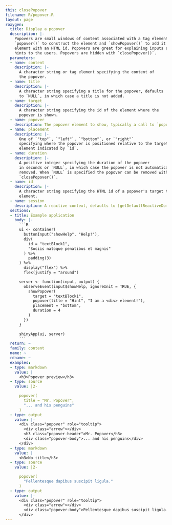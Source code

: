 ```yaml
---
this: closePopover
filename: R/popover.R
layout: page
roxygen:
  title: Display a popover
  description: |-
    Popovers are small windows of content associated with a tag element. Use
    `popover()` to construct the element and `showPopover()` to add it to any tag
    element with an HTML id. Popovers are great for explaining inputs and giving
    hints to the users. Popovers are hidden with `closePopover()`.
  parameters:
  - name: content
    description: |-
      A character string or tag element specifying the content of
      the popover.
  - name: title
    description: |-
      A character string specifying a title for the popover, defaults
      to `NULL`, in which case a title is not added.
  - name: target
    description: |-
      A character string specifying the id of the element where the
      popover is shown.
  - name: popover
    description: The popover element to show, typically a call to `popover()`.
  - name: placement
    description: |-
      One of `"top"`, `"left"`, `"bottom"`, or `"right"`
      specifying where the popover is positioned relative to the target tag
      element indicated by `id`.
  - name: duration
    description: |-
      A positive integer specifying the duration of the popover
      in seconds or `NULL`, in which case the popover is not automatically
      removed. When `NULL` is specified the popover can be removed with
      `closePopover()`.
  - name: id
    description: |-
      A character string specifying the HTML id of a popover's target tag
      element.
  - name: session
    description: A reactive context, defaults to [getDefaultReactiveDomain()](/yonder/0.0.5/getDefaultReactiveDomain.html).
  sections:
  - title: Example application
    body: |-
      ```R
      ui <- container(
        buttonInput("showHelp", "Help!"),
        div(
          id = "textBlock1",
          "Sociis natoque penatibus et magnis"
        ) %>%
          padding(3)
      ) %>%
        display("flex") %>%
        flex(justify = "around")

      server <- function(input, output) {
        observeEvent(input$showHelp, ignoreInit = TRUE, {
          showPopover(
            target = "textBlock1",
            popover(title = "Hint", "I am a <div> element!"),
            placement = "bottom",
            duration = 4
          )
        })
      }

      shinyApp(ui, server)
      ```
  return: ~
  family: content
  name: ~
  rdname: ~
  examples:
  - type: markdown
    value: |
      <h3>Popover preview</h3>
  - type: source
    value: |2-

      popover(
        title = "Mr. Popover",
        "... and his penguins"
      )
  - type: output
    value: |-
      <div class="popover" role="tooltip">
        <div class="arrow"></div>
        <h3 class="popover-header">Mr. Popover</h3>
        <div class="popover-body">... and his penguins</div>
      </div>
  - type: markdown
    value: |
      <h3>No title</h3>
  - type: source
    value: |2-

      popover(
        "Pellentesque dapibus suscipit ligula."
      )
  - type: output
    value: |-
      <div class="popover" role="tooltip">
        <div class="arrow"></div>
        <div class="popover-body">Pellentesque dapibus suscipit ligula.</div>
      </div>
---
```

